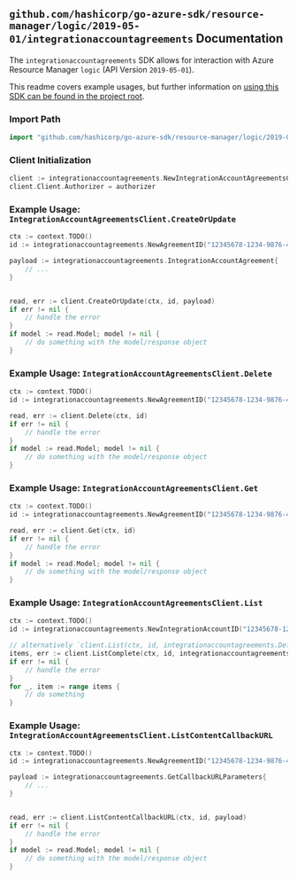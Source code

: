 
## `github.com/hashicorp/go-azure-sdk/resource-manager/logic/2019-05-01/integrationaccountagreements` Documentation

The `integrationaccountagreements` SDK allows for interaction with Azure Resource Manager `logic` (API Version `2019-05-01`).

This readme covers example usages, but further information on [using this SDK can be found in the project root](https://github.com/hashicorp/go-azure-sdk/tree/main/docs).

### Import Path

```go
import "github.com/hashicorp/go-azure-sdk/resource-manager/logic/2019-05-01/integrationaccountagreements"
```


### Client Initialization

```go
client := integrationaccountagreements.NewIntegrationAccountAgreementsClientWithBaseURI("https://management.azure.com")
client.Client.Authorizer = authorizer
```


### Example Usage: `IntegrationAccountAgreementsClient.CreateOrUpdate`

```go
ctx := context.TODO()
id := integrationaccountagreements.NewAgreementID("12345678-1234-9876-4563-123456789012", "example-resource-group", "integrationAccountName", "agreementName")

payload := integrationaccountagreements.IntegrationAccountAgreement{
	// ...
}


read, err := client.CreateOrUpdate(ctx, id, payload)
if err != nil {
	// handle the error
}
if model := read.Model; model != nil {
	// do something with the model/response object
}
```


### Example Usage: `IntegrationAccountAgreementsClient.Delete`

```go
ctx := context.TODO()
id := integrationaccountagreements.NewAgreementID("12345678-1234-9876-4563-123456789012", "example-resource-group", "integrationAccountName", "agreementName")

read, err := client.Delete(ctx, id)
if err != nil {
	// handle the error
}
if model := read.Model; model != nil {
	// do something with the model/response object
}
```


### Example Usage: `IntegrationAccountAgreementsClient.Get`

```go
ctx := context.TODO()
id := integrationaccountagreements.NewAgreementID("12345678-1234-9876-4563-123456789012", "example-resource-group", "integrationAccountName", "agreementName")

read, err := client.Get(ctx, id)
if err != nil {
	// handle the error
}
if model := read.Model; model != nil {
	// do something with the model/response object
}
```


### Example Usage: `IntegrationAccountAgreementsClient.List`

```go
ctx := context.TODO()
id := integrationaccountagreements.NewIntegrationAccountID("12345678-1234-9876-4563-123456789012", "example-resource-group", "integrationAccountName")

// alternatively `client.List(ctx, id, integrationaccountagreements.DefaultListOperationOptions())` can be used to do batched pagination
items, err := client.ListComplete(ctx, id, integrationaccountagreements.DefaultListOperationOptions())
if err != nil {
	// handle the error
}
for _, item := range items {
	// do something
}
```


### Example Usage: `IntegrationAccountAgreementsClient.ListContentCallbackURL`

```go
ctx := context.TODO()
id := integrationaccountagreements.NewAgreementID("12345678-1234-9876-4563-123456789012", "example-resource-group", "integrationAccountName", "agreementName")

payload := integrationaccountagreements.GetCallbackURLParameters{
	// ...
}


read, err := client.ListContentCallbackURL(ctx, id, payload)
if err != nil {
	// handle the error
}
if model := read.Model; model != nil {
	// do something with the model/response object
}
```
